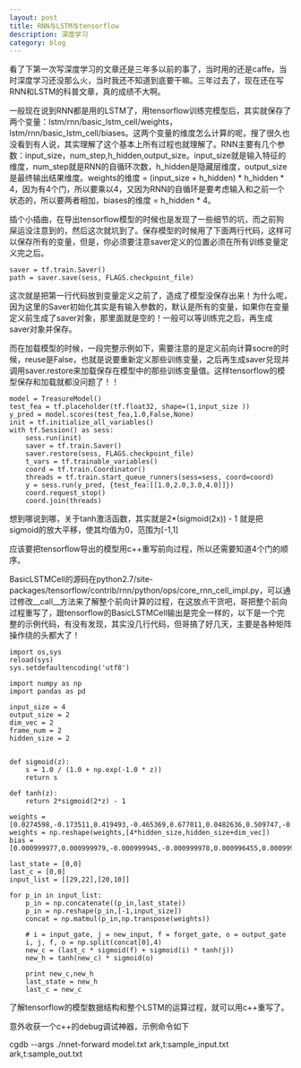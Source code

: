 ```yaml
---
layout: post
title: RNN与LSTM与tensorflow
description: 深度学习
category: blog
---
```


看了下第一次写深度学习的文章还是三年多以前的事了，当时用的还是caffe，当时深度学习还没那么火，当时我还不知道到底要干嘛。三年过去了，现在还在写RNN和LSTM的科普文章，真的成绩不大啊。

一般现在说到RNN都是用的LSTM了，用tensorflow训练完模型后，其实就保存了两个变量：lstm/rnn/basic_lstm_cell/weights，lstm/rnn/basic_lstm_cell/biases。这两个变量的维度怎么计算的呢，搜了很久也没看到有人说，其实理解了这个基本上所有过程也就理解了。RNN主要有几个参数：input_size，num_step,h_hidden,output_size。input_size就是输入特征的维度，num_step就是RNN的自循环次数，h_hidden是隐藏层维度，output_size是最终输出结果维度。weights的维度 = (input_size + h_hidden) * h_hidden * 4，因为有4个门，所以要乘以4，又因为RNN的自循环是要考虑输入和之前一个状态的，所以要两者相加，biases的维度 = h_hidden * 4。


插个小插曲，在导出tensorflow模型的时候也是发现了一些细节的坑，而之前狗屎运没注意到的，然后这次就坑到了。保存模型的时候用了下面两行代码，这样可以保存所有的变量，但是，你必须要注意saver定义的位置必须在所有训练变量定义完之后。

	saver = tf.train.Saver()
	path = saver.save(sess, FLAGS.checkpoint_file)

这次就是把第一行代码放到变量定义之前了，造成了模型没保存出来！为什么呢，因为这里的Saver初始化其实是有输入参数的，默认是所有的变量，如果你在变量定义前生成了saver对象，那里面就是空的！一般可以等训练完之后，再生成saver对象并保存。

而在加载模型的时候，一段完整示例如下，需要注意的是定义前向计算socre的时候，reuse是False，也就是说要重新定义那些训练变量，之后再生成saver兑现并调用saver.restore来加载保存在模型中的那些训练变量值。这样tensorflow的模型保存和加载就都没问题了！！
	
	model = TreasureModel()
	test_fea = tf.placeholder(tf.float32, shape=(1,input_size ))
	y_pred = model.scores(test_fea,1.0,False,None)
	init = tf.initialize_all_variables()
	with tf.Session() as sess:
		sess.run(init)
		saver = tf.train.Saver()
		saver.restore(sess, FLAGS.checkpoint_file)
		t_vars = tf.trainable_variables()
		coord = tf.train.Coordinator()
		threads = tf.train.start_queue_runners(sess=sess, coord=coord)
		y = sess.run(y_pred, {test_fea:[[1.0,2.0,3.0,4.0]]})
		coord.request_stop()
		coord.join(threads)
	
	
想到哪说到哪，关于tanh激活函数，其实就是2*(sigmoid(2x)) - 1 就是把sigmoid的放大平移，使其均值为0，范围为[-1,1]

应该要把tensorflow导出的模型用c++重写前向过程，所以还需要知道4个门的顺序。

BasicLSTMCell的源码在python2.7/site-packages/tensorflow/contrib/rnn/python/ops/core_rnn_cell_impl.py，可以通过修改__call__方法来了解整个前向计算的过程，在这放点干货吧，哥把整个前向过程重写了，跟tensorflow的BasicLSTMCell输出是完全一样的，以下是一个完整的示例代码，有没有发现，其实没几行代码，但哥搞了好几天，主要是各种矩阵操作绕的头都大了！

	import os,sys
	reload(sys)
	sys.setdefaultencoding('utf8')

	import numpy as np
	import pandas as pd

	input_size = 4 
	output_size = 2
	dim_vec = 2
	frame_num = 2
	hidden_size = 2


	def sigmoid(z):
		s = 1.0 / (1.0 + np.exp(-1.0 * z))
		return s

	def tanh(z):
		return 2*sigmoid(2*z) - 1

	weights = [0.0274598,-0.173511,0.419493,-0.465369,0.677011,0.0482636,0.509747,-0.638336,-0.316329,-0.356314,0.294494,0.151184,-0.398772,-0.374825,0.177627,0.044093,0.424177,0.592243,0.346691,-0.558091,0.555613,-0.0171373,0.552993,-0.662974,-0.354132,-0.251043,0.238877,0.559065,0.394596,-0.00792031,-0.178783,-0.384413]
	weights = np.reshape(weights,[4*hidden_size,hidden_size+dim_vec])
	bias = [0.000999977,0.000999979,-0.000999945,-0.000999978,0.000996455,0.000999826,0.000999989,0.000999994]

	last_state = [0,0]
	last_c = [0,0]
	input_list = [[29,22],[20,10]]

	for p_in in input_list:
		p_in = np.concatenate((p_in,last_state))
		p_in = np.reshape(p_in,[-1,input_size])
		concat = np.matmul(p_in,np.transpose(weights))

		# i = input_gate, j = new_input, f = forget_gate, o = output_gate
		i, j, f, o = np.split(concat[0],4)
		new_c = (last_c * sigmoid(f) + sigmoid(i) * tanh(j))
		new_h = tanh(new_c) * sigmoid(o)

		print new_c,new_h
		last_state = new_h
		last_c = new_c


了解tensorflow的模型数据结构和整个LSTM的运算过程，就可以用c++重写了。

意外收获一个c++的debug调试神器，示例命令如下

cgdb --args ./nnet-forward model.txt ark,t:sample_input.txt ark,t:sample_out.txt



[LinChaohui]:    http://www.linchaohui.cn  "LinChaohui"
